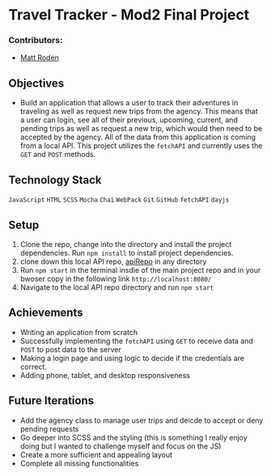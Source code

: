 # Travel Tracker - Mod2 Final Project

### Contributors: 

- [Matt Roden](https://github.com/Matt-Roden)

## Objectives

- Build an application that allows a user to track their adventures in traveling as well as request new trips from the agency. This means that a user can login, see all of their previous, upcoming, current, and pending trips as well as request a new trip, which would then need to be accepted by the agency. All of the data from this application is coming from a local API. This project utilizes the `fetchAPI` and currently uses the `GET` and `POST` methods.  

## Technology Stack

`JavaScript` `HTML` `SCSS` `Mocha` `Chai` `WebPack` `Git` `GitHub` `fetchAPI` `dayjs`

## Setup

1. Clone the repo, change into the directory and install the project dependencies. Run `npm install` to install project dependencies.
2. clone down this local API repo, [apiRepo](https://github.com/turingschool-examples/travel-tracker-api/tree/main/data) in any directory
3. Run `npm start` in the terminal insdie of the main project repo and in your bwoser copy in the following link `http://localhost:8080/`
4. Navigate to the local API repo directory and run `npm start`

## Achievements
- Writing an application from scratch
- Successfully implementing the `fetchAPI` using `GET` to receive data and `POST` to post data to the server
- Making a login page and using logic to decide if the credentials are correct.
- Adding phone, tablet, and desktop responsiveness

## Future Iterations
- Add the agency class to manage user trips and deicde to accept or deny pending requests
- Go deeper into SCSS and the styling (this is something I really enjoy doing but I wanted to challenge myself and focus on the JS)
- Create a more sufficient and appealing layout
- Complete all missing functionalities
